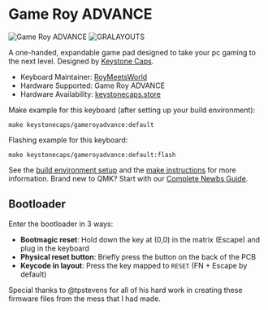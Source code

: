 # Game Roy ADVANCE

![Game Roy ADVANCE](https://imgur.com/N6RI4fU)
![GRALAYOUTS](https://imgur.com/lHjTRQK)

A one-handed, expandable game pad designed to take your pc gaming to the next level. Designed by [Keystone Caps](https://keystonecaps.store).

* Keyboard Maintainer: [RoyMeetsWorld](https://github.com/ROYMEETSWORLD)
* Hardware Supported: Game Roy ADVANCE
* Hardware Availability: [keystonecaps.store](https://keystonecaps.store)

Make example for this keyboard (after setting up your build environment):

```
make keystonecaps/gameroyadvance:default
```

Flashing example for this keyboard:

```
make keystonecaps/gameroyadvance:default:flash
```

See the [build environment setup](https://docs.qmk.fm/#/getting_started_build_tools) and the [make instructions](https://docs.qmk.fm/#/getting_started_make_guide) for more information. Brand new to QMK? Start with our [Complete Newbs Guide](https://docs.qmk.fm/#/newbs).

## Bootloader

Enter the bootloader in 3 ways:

* **Bootmagic reset**: Hold down the key at (0,0) in the matrix (Escape) and plug in the keyboard
* **Physical reset button**: Briefly press the button on the back of the PCB
* **Keycode in layout**: Press the key mapped to `RESET` (FN + Escape by default)

Special thanks to @tpstevens for all of his hard work in creating these firmware files from the mess that I had made.
